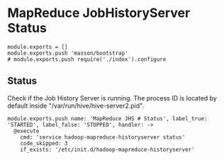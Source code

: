 
# MapReduce JobHistoryServer Status

    module.exports = []
    module.exports.push 'masson/bootstrap'
    # module.exports.push require('./index').configure

## Status

Check if the Job History Server is running. The process ID is located by default
inside "/var/run/hive/hive-server2.pid".

    module.exports.push name: 'MapReduce JHS # Status', label_true: 'STARTED', label_false: 'STOPPED', handler: ->
      @execute
        cmd: 'service hadoop-mapreduce-historyserver status'
        code_skipped: 3
        if_exists: '/etc/init.d/hadoop-mapreduce-historyserver'
